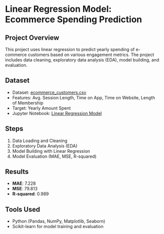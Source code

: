 # Linear Regression Model: Ecommerce Spending Prediction 

## Project Overview
This project uses linear regression to predict yearly spending of e-commerce customers based on various engagement metrics. The project includes data cleaning, exploratory data analysis (EDA), model building, and evaluation.

## Dataset
- Dataset: [ecommerce_customers.csv](https://www.kaggle.com/datasets/kolawale/focusing-on-mobile-app-or-website)
- Features: Avg. Session Length, Time on App, Time on Website, Length of Membership
- Target: Yearly Amount Spent
- Jupyter Notebook: [Linear Regression Model](https://www.kaggle.com/code/elsiemicah/linear-regression-model-with-insight)

## Steps
1. Data Loading and Cleaning
2. Exploratory Data Analysis (EDA)
3. Model Building with Linear Regression
4. Model Evaluation (MAE, MSE, R-squared)

## Results
- **MAE**: 7.228
- **MSE**: 79.813
- **R-squared**: 0.989

## Tools Used
- Python (Pandas, NumPy, Matplotlib, Seaborn)
- Scikit-learn for model training and evaluation
